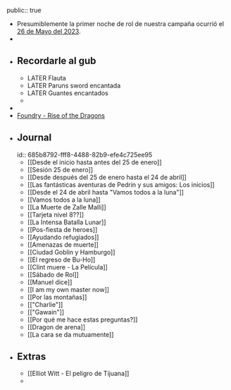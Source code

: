 public:: true

- Presumiblemente la primer noche de rol de nuestra campaña ocurrió el [26 de Mayo del 2023]([[2023_05_26]]).
-
- ## Recordarle al gub
	- LATER Flauta
	- LATER Paruns sword encantada
	- LATER Guantes encantados
	-
-
- [Foundry - Rise of the Dragons](http://really-nowhere.gl.at.ply.gg:16595/join)
- ## Journal
  id:: 685b8792-fff8-4488-82b9-efe4c725ee95
	- [[Desde el inicio hasta antes del 25 de enero]]
	- [[Sesión 25 de enero]]
	- [[Desde después del 25 de enero hasta el 24 de abril]]
	- [[Las fantásticas aventuras de Pedrin y sus amigos: Los inicios]]
	- [[Desde el 24 de abril hasta "Vamos todos a la luna"]]
	- [[Vamos todos a la luna]]
	- [[La Muerte de Zalle Malli]]
	- [[Tarjeta nivel 8??]]
	- [[La Intensa Batalla Lunar]]
	- [[Pos-fiesta de heroes]]
	- [[Ayudando refugiados]]
	- [[Amenazas de muerte]]
	- [[Ciudad Goblin y Hamburgo]]
	- [[El regreso de Bu-Ho]]
	- [[Clint muere - La Película]]
	- [[Sábado de Rol]]
	- [[Manuel dice]]
	- [[I am my own master now]]
	- [[Por las montañas]]
	- [["Charlie"]]
	- [["Gawain"]]
	- [[Por qué me hace estas preguntas?]]
	- [[Dragon de arena]]
	- [[La cara se da mutuamente]]
- ## Extras
	- [[Elliot Witt - El peligro de Tijuana]]
	-
